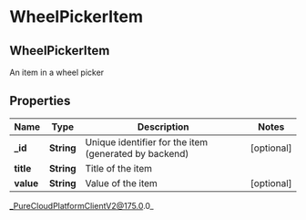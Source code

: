 # WheelPickerItem

## WheelPickerItem
An item in a wheel picker

## Properties

|Name | Type | Description | Notes|
|------------ | ------------- | ------------- | -------------|
| **_id** | **String** | Unique identifier for the item (generated by backend) | [optional] |
| **title** | **String** | Title of the item | |
| **value** | **String** | Value of the item | [optional] |



_PureCloudPlatformClientV2@175.0.0_
